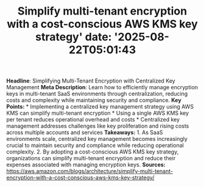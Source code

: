 ﻿---
title: "Simplify multi-tenant encryption with a cost-conscious AWS KMS key strategy'
date: '2025-08-22T05:01:43"
category: "Markets"
summary: ""
slug: "simplify multitenant encryption with a costconscious aws kms"
source_urls:
  - "https://aws.amazon.com/blogs/architecture/simplify-multi-tenant-encryption-with-a-cost-conscious-aws-kms-key-strategy/"
seo:
  title: "Simplify multi-tenant encryption with a cost-conscious AWS KMS key strategy | Hash n Hedge'
  description: '"
  keywords: ["news", "markets", "brief"]
---
**Headline**: Simplifying Multi-Tenant Encryption with Centralized Key Management  **Meta Description**: Learn how to efficiently manage encryption keys in multi-tenant SaaS environments through centralization, reducing costs and complexity while maintaining security and compliance.  **Key Points:**  * Implementing a centralized key management strategy using AWS KMS can simplify multi-tenant encryption * Using a single AWS KMS key per tenant reduces operational overhead and costs * Centralized key management addresses challenges like key proliferation and rising costs across multiple accounts and services  **Takeaways:**  1. As SaaS environments scale, centralized key management becomes increasingly crucial to maintain security and compliance while reducing operational complexity. 2. By adopting a cost-conscious AWS KMS key strategy, organizations can simplify multi-tenant encryption and reduce their expenses associated with managing encryption keys.  **Sources:**  https://aws.amazon.com/blogs/architecture/simplify-multi-tenant-encryption-with-a-cost-conscious-aws-kms-key-strategy/ 
